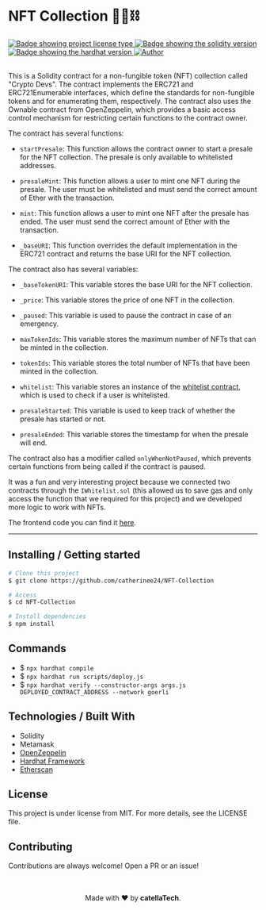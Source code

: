 <h1 aling="center">NFT Collection 👷‍♂️⛓</h1>

  <a href="https://github.com/maurodesouza/profile-readme-generator/blob/master/LICENSE.md" target="_blank">
    <img alt="Badge showing project license type" src="https://img.shields.io/github/license/maurodesouza/profile-readme-generator?color=f85149">
  </a>

  <a href="#" target="_blank">
    <img src="https://img.shields.io/badge/Solidity-%5E8.0.4-363636?style=flat-square" alt="Badge showing the solidity version"/>
  </a>

  <a href="#" target="_blank">
    <img src="https://img.shields.io/badge/hardhat-2.8.4-f8fc03?style=flat-square" alt="Badge showing the hardhat version"/>
  </a>

  <a href="https://github.com/gab0071" target="_blank">
    <img alt="Author" src="https://img.shields.io/badge/made%20by-CatellaTech-blueviolet?style=flat-square">
  </a>
 

  <br>
  <br>

This is a Solidity contract for a non-fungible token (NFT) collection called "Crypto Devs". The contract implements the ERC721 and ERC721Enumerable interfaces, which define the standards for non-fungible tokens and for enumerating them, respectively. The contract also uses the Ownable contract from OpenZeppelin, which provides a basic access control mechanism for restricting certain functions to the contract owner.

The contract has several functions:

- `startPresale`: This function allows the contract owner to start a presale for the NFT collection. The presale is only available to whitelisted addresses.

- `presaleMint`: This function allows a user to mint one NFT during the presale. The user must be whitelisted and must send the correct amount of Ether with the transaction.

- `mint`: This function allows a user to mint one NFT after the presale has ended. The user must send the correct amount of Ether with the transaction.

- `_baseURI`: This function overrides the default implementation in the ERC721 contract and returns the base URI for the NFT collection.

The contract also has several variables:

- `_baseTokenURI`: This variable stores the base URI for the NFT collection.

- `_price`: This variable stores the price of one NFT in the collection.

- `_paused`: This variable is used to pause the contract in case of an emergency.

- `maxTokenIds`: This variable stores the maximum number of NFTs that can be minted in the collection.

- `tokenIds`: This variable stores the total number of NFTs that have been minted in the collection.

- `whitelist`: This variable stores an instance of the <a href="https://goerli.etherscan.io/address/0x2aaab846ce057a5effcd2a647cec7980bb9f347e#code"> whitelist contract</a>, which is used to check if a user is whitelisted. 

- `presaleStarted`: This variable is used to keep track of whether the presale has started or not.

- `presaleEnded`: This variable stores the timestamp for when the presale will end.

The contract also has a modifier called `onlyWhenNotPaused`, which prevents certain functions from being called if the contract is paused.

It was a fun and very interesting project because we connected two contracts through the `IWhitelist.sol` (this allowed us to save gas and only access the function that we required for this project) and we developed more logic to work with NFTs.

The frontend code you can find it <a href="https://github.com/gab0071/NFT-nextjs">here</a>.

<hr>
<h2> Installing / Getting started </h2>

```bash
# Clone this project
$ git clone https://github.com/catherinee24/NFT-Collection

# Access
$ cd NFT-Collection

# Install dependencies
$ npm install

``` 

<h2>Commands</h2>

- $ ` npx hardhat compile `
- $ ` npx hardhat run scripts/deploy.js `
- $ `npx hardhat verify --constructor-args args.js DEPLOYED_CONTRACT_ADDRESS --network goerli`

<h2> Technologies / Built With </h2>

- Solidity
- Metamask
- <a href="https://www.npmjs.com/package/@openzeppelin/contracts"> OpenZeppelin </a>
- <a href="https://hardhat.org/">Hardhat Framework</a>
- <a href="https://hardhat.org/hardhat-runner/plugins/nomiclabs-hardhat-etherscan">Etherscan</a>

<h2>License</h2>

<p>This project is under license from MIT. For more details, see the LICENSE file.</p>

<h2>Contributing</h2>
Contributions are always welcome! Open a PR or an issue!

<br>
<br>

<p align="center">
<br/>
  Made with ❤️ by <b>catellaTech</b>.
<p/>
